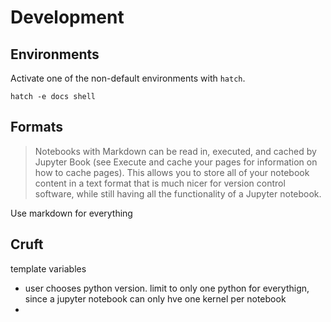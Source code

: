 # Development

## Environments

Activate one of the non-default environments with `hatch`.

```console
hatch -e docs shell
```

## Formats

> Notebooks with Markdown can be read in, executed, and cached by Jupyter Book (see Execute and cache your pages for information on how to cache pages). This allows you to store all of your notebook content in a text format that is much nicer for version control software, while still having all the functionality of a Jupyter notebook.

Use markdown for everything

## Cruft

template variables

* user chooses python version. limit to only one python for everythign, since a jupyter notebook can only hve one kernel per notebook
*
